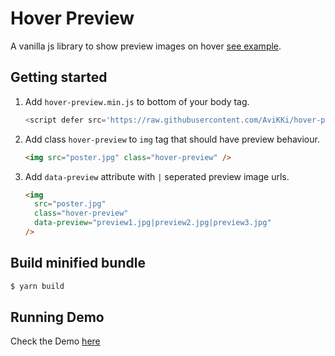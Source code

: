 # Hover Preview

A vanilla js library to show preview images on hover [see example](https://codepen.io/johjohan/pen/rNLLNJK).

## Getting started

1. Add `hover-preview.min.js` to bottom of your body tag.
   ```js
   <script defer src='https://raw.githubusercontent.com/AviKKi/hover-preview/main/dist/hover-preview.min.js'></script>
   ```
1. Add class `hover-preview` to `img` tag that should have preview behaviour.
   ```html
   <img src="poster.jpg" class="hover-preview" />
   ```
1. Add `data-preview` attribute with `|` seperated preview image urls.
   ```html
   <img
     src="poster.jpg"
     class="hover-preview"
     data-preview="preview1.jpg|preview2.jpg|preview3.jpg"
   />
   ```

## Build minified bundle
```sh
$ yarn build
```


## Running Demo
Check the Demo [here](https://nostalgic-boyd-d0a053.netlify.app/)

